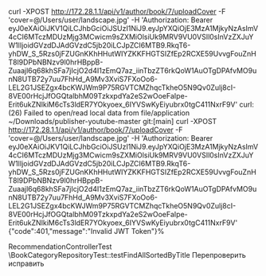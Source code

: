  curl -XPOST http://172.28.1.1/api/v1/author/book/7/uploadCover -F 'cover=@/Users/user/landscape.jpg' -H 'Authorization: Bearer eyJ0eXAiOiJKV1QiLCJhbGciOiJSUzI1NiJ9.eyJpYXQiOjE3MzA1MjkyNzAsImV4cCI6MTczMDUzMjg3MCwicm9sZXMiOlsiUk9MRV9VU0VSIl0sInVzZXJuYW1lIjoidGVzdDJAdGVzdC5jb20iLCJpZCI6MTB9.RkqT6-yhDW_S_5Rzs0jFZUGnKKhHHutWIYZKKFHGTSIZfEp2RCXE59UvvgFouZnHT8l9DPbNBNzv9l0hrHBppB-Zuaajl6q68khSFa7jIcjO2d4I1zEmQ7az_iinTbzZT6rkQoW1AuOTgDPAfvMO9unN8UTB72y7uu7FhHd_A9Mv3XviS7FXoOo6-LEL2G1JSEZgx4bcKWJWm9P75RGVTCMZhqcTkheO5N9Qv0Zulj8cI-8VE00rHcjJfOGQtalbhM09TzkxpdYa2eS2wOoeFaIpe-Erit6ukZNIkiM6cTs3ldER7YOkyoex_6IYVSwKyEiyubrx0tgC411NxrF9V'
 curl: (26) Failed to open/read local data from file/application
 ~/Downloads/publisher-youtube-master git:[main]
 curl -XPOST http://172.28.1.1/api/v1/author/book/7/uploadCover -F 'cover=@/Users/user/landscape.jpg' -H 'Authorization: Bearer eyJ0eXAiOiJKV1QiLCJhbGciOiJSUzI1NiJ9.eyJpYXQiOjE3MzA1MjkyNzAsImV4cCI6MTczMDUzMjg3MCwicm9sZXMiOlsiUk9MRV9VU0VSIl0sInVzZXJuYW1lIjoidGVzdDJAdGVzdC5jb20iLCJpZCI6MTB9.RkqT6-yhDW_S_5Rzs0jFZUGnKKhHHutWIYZKKFHGTSIZfEp2RCXE59UvvgFouZnHT8l9DPbNBNzv9l0hrHBppB-Zuaajl6q68khSFa7jIcjO2d4I1zEmQ7az_iinTbzZT6rkQoW1AuOTgDPAfvMO9unN8UTB72y7uu7FhHd_A9Mv3XviS7FXoOo6-LEL2G1JSEZgx4bcKWJWm9P75RGVTCMZhqcTkheO5N9Qv0Zulj8cI-8VE00rHcjJfOGQtalbhM09TzkxpdYa2eS2wOoeFaIpe-Erit6ukZNIkiM6cTs3ldER7YOkyoex_6IYVSwKyEiyubrx0tgC411NxrF9V'
{"code":401,"message":"Invalid JWT Token"}%     

RecommendationControllerTest
\BookCategoryRepositoryTest::testFindAllSortedByTitle
Перепроверить исправить


